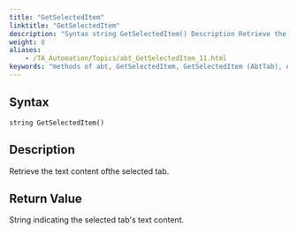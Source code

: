 ```yaml
--- 
title: "GetSelectedItem"
linktitle: "GetSelectedItem"
description: "Syntax string GetSelectedItem() Description Retrieve the text content of the selected tab. Return Value String indicating the selected tab's text content."
weight: 8
aliases: 
    - /TA_Automation/Topics/abt_GetSelectedItem_11.html
keywords: "methods of abt, GetSelectedItem, GetSelectedItem (AbtTab), AbtTab, getselecteditem, abttab getselecteditem, content of selected tab item, retrieve content of selected tab"
---
```


## Syntax

`string GetSelectedItem()`

## Description  

Retrieve the text content ofthe selected tab.

## Return Value

String indicating the selected tab's text content.




